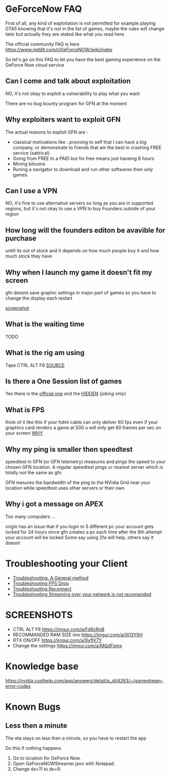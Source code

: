 # GeForceNow FAQ

First of all, any kind of exploitation is not permitted for example playing GTA5 knowing that it's not in the list of games, maybe the rules will change later but actually they are stated like what you read here

The official community FAQ is here https://www.reddit.com/r/GeForceNOW/wiki/index

So let's go on this FAQ to let you have the best gaming experience on the GeForce Now cloud service

Can I come and talk about exploitation
---

NO, it's not okay to exploit a vulnerability to play what you want

There are no bug bounty program for GFN at the moment

Why exploiters want to exploit GFN
---

The actual reasons to exploit GFN are : 

- classical motivations like : prooving to self that I can hack a big company, or demonstrate to friends that am the best in crashing FREE service (satirical)
- Going from FREE to a PAID but for free means just haveing 6 hours
- Mining bitcoins
- Runing a navigator to download and run other softwares then only games

Can I use a VPN
---

NO, it's fine to use alternative servers so long as you are in supported regions, but it's not okay to use a VPN to buy Founders outside of your region

How long will the  founders editon be avavible for purchase
---

untill its out of stock and it depends on how much people buy it and how much stock they have

Why when I launch my game it doesn't fit my screen
---

gfn doesnt save graphic settings in major part of games so you have to change the display each restart

[screenshot](Watch_Dogs.png)

What is the waiting time
---

TODO

What is the rig am using
---

Tape CTRL ALT F6 [SOURCE](https://nvidia.custhelp.com/app/answers/detail/a_id/4480/~/how-can-i-access-advanced-network-streaming-stats-for-geforce-now-for-pc-and)

Is there a One Session list of games
---

Yes there is the [official one](http://gfngames.tk) and the [HIDDEN](https://www.reddit.com/r/GeForceNOW/comments/ha3yir/hidden_supported_games/) (*joking only*)

What is FPS
---

think of it like this
if your hdmi cable can only deliver 60 fps
even if your graphics card renders a game at 500
u will only get 60 frames per sec on your screen
[WHY](https://retromatrix.tumblr.com/post/621312578684157952/590-fps-while-streaming-on-steam)

Why my ping is smaller then speedtest
---
speedtest in GFN (or GFN telemetry) measures and pings the speed to your chosen GFN location. A regular speedtest pings ur nearest server which is totally not the same as gfn

GFN mesures the bandwidth of the ping to the NVidia Grid near your location while speedtest uses other servers or their own

Why i got a message on APEX
---

Too many computers ...

origin has an issue that if you login to 5 different pc your account gets locked for 24 hours
since gfn creates a pc each time after the 6th attempt your account will be locked
Some say using 2fa will help, others say it doesnt


# Troubleshooting your Client

- [Troubleshooting. A General method](TROUBLESHOOTING.md)
- [Troubleshooting FPS Drop](TROUBLESHOOTING-FPS.md)
- [Troubleshooting Reconnect](TROUBLESHOOTING-RECONNECT.md)
- [Troubleshooting Streaming over your network is not recomanded](TROUBLESHOOTING-OVER.md)

# SCREENSHOTS

- CTRL ALT F6 https://imgur.com/a/Fd6zRnB
- RECOMMANDED RAM SIZE imo https://imgur.com/a/0i13Y0H
- RTX ON/OFF https://imgur.com/a/9yflV7Y
- Change the settings https://imgur.com/a/MQdFomx

# Knowledge base

https://nvidia.custhelp.com/app/answers/detail/a_id/4263/~/gamestream-error-codes

# Known Bugs

## Less then a minute

The eta stays on less then a minute, so you have to restart the app

Do this if nothing happens 

1. Go to location for GeForce Now.
2. Open GeForceNOWStreamer.json with Notepad.
3. Change dx=11 to dx=9.
